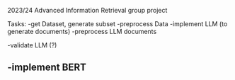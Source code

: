 2023/24 Advanced Information Retrieval group project

Tasks:
-get Dataset, generate subset
-preprocess Data
-implement LLM (to generate documents)
-preprocess LLM documents

-validate LLM (?)

-implement BERT
-